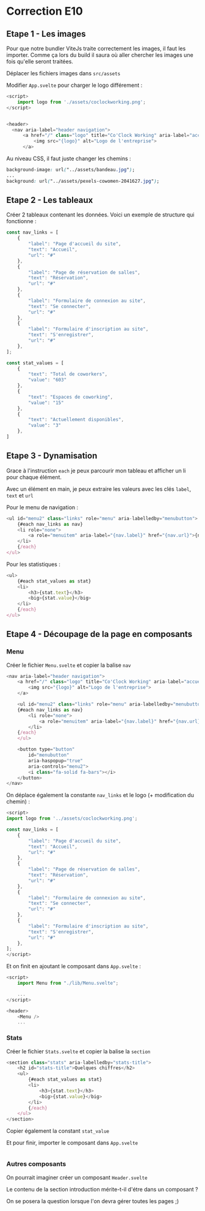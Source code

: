 # Correction E10

## Etape 1 - Les images

Pour que notre bundler ViteJs traite correctement les images, il faut les importer. Comme ça lors du build il saura où aller chercher les images une fois qu'elle seront traitées.

Déplacer les fichiers images dans `src/assets`

Modifier `App.svelte` pour charger le logo différement :

```js
<script>
    import logo from './assets/coclockworking.png';
</script>


<header>
  <nav aria-label="header navigation">
      <a href="/" class="logo" title="Co'Clock Working" aria-label="accueil du site">
          <img src="{logo}" alt="Logo de l'entreprise">
      </a>
```

Au niveau CSS, il faut juste changer les chemins : 
```css
background-image: url("../assets/bandeau.jpg");
...
background: url("../assets/pexels-cowomen-2041627.jpg");
```

## Etape 2 - Les tableaux

Créer 2 tableaux contenant les données. Voici un exemple de structure qui fonctionne : 

```js
const nav_links = [
    {
        "label": "Page d'accueil du site",
        "text": "Accueil",
        "url": "#"
    },
    {
        "label": "Page de réservation de salles",
        "text": "Réservation",
        "url": "#"
    },
    {
        "label": "Formulaire de connexion au site",
        "text": "Se connecter",
        "url": "#"
    },
    {
        "label": "Formulaire d'inscription au site",
        "text": "S'enregistrer",
        "url": "#"
    },
];
```
```js
const stat_values = [
    {
        "text": "Total de coworkers",
        "value": "603"
    },
    {
        "text": "Espaces de coworking",
        "value": "15"
    },
    {
        "text": "Actuellement disponibles",
        "value": "3"
    },
]
```

## Etape 3 - Dynamisation

Grace à l'instruction `each` je peux parcourir mon tableau et afficher un li pour chaque élément.

Avec un élément en main, je peux extraire les valeurs avec les clés `label`, `text` et `url`

Pour le menu de navigation :

```js
<ul id="menu2" class="links" role="menu" aria-labelledby="menubutton">
    {#each nav_links as nav}
    <li role="none">
        <a role="menuitem" aria-label="{nav.label}" href="{nav.url}">{nav.text}</a>
    </li>
    {/each}
</ul>
```

Pour les statistiques :

```js
<ul>
    {#each stat_values as stat}
    <li>
        <h3>{stat.text}</h3>
        <big>{stat.value}</big>
    </li>
    {/each}
</ul>
```

## Etape 4 - Découpage de la page en composants

### Menu

Créer le fichier `Menu.svelte` et copier la balise `nav`

```js
<nav aria-label="header navigation">
    <a href="/" class="logo" title="Co'Clock Working" aria-label="accueil du site">
        <img src="{logo}" alt="Logo de l'entreprise">
    </a>

    <ul id="menu2" class="links" role="menu" aria-labelledby="menubutton">
    {#each nav_links as nav}
        <li role="none">
            <a role="menuitem" aria-label="{nav.label}" href="{nav.url}">{nav.text}</a>
        </li>
    {/each}
    </ul>

    <button type="button"
        id="menubutton"
        aria-haspopup="true"
        aria-controls="menu2">
        <i class="fa-solid fa-bars"></i>
    </button>
</nav>
```

On déplace également la constante `nav_links` et le logo (+ modification du chemin) :

```js
<script>
import logo from '../assets/coclockworking.png';

const nav_links = [
    {
        "label": "Page d'accueil du site",
        "text": "Accueil",
        "url": "#"
    },
    {
        "label": "Page de réservation de salles",
        "text": "Réservation",
        "url": "#"
    },
    {
        "label": "Formulaire de connexion au site",
        "text": "Se connecter",
        "url": "#"
    },
    {
        "label": "Formulaire d'inscription au site",
        "text": "S'enregistrer",
        "url": "#"
    },
];
</script>
```

Et on finit en ajoutant le composant dans `App.svelte` : 

```js
<script>
    import Menu from "./lib/Menu.svelte";

    ...
</script>

<header>
    <Menu />
    ...
```

### Stats

Créer le fichier `Stats.svelte` et copier la balise la `section`

```js
<section class="stats" aria-labelledby="stats-title">
    <h2 id="stats-title">Quelques chiffres</h2>
    <ul>
        {#each stat_values as stat}
        <li>
            <h3>{stat.text}</h3>
            <big>{stat.value}</big>
        </li>
        {/each}
    </ul>
</section>
```

Copier également la constant `stat_value`

Et pour finir, importer le composant dans `App.svelte`

```js

```

### Autres composants 

On pourrait imaginer créer un composant `Header.svelte`

Le contenu de la section introduction mérite-t-il d'étre dans un composant ?

On se posera la question lorsque l'on devra gérer toutes les pages ;)